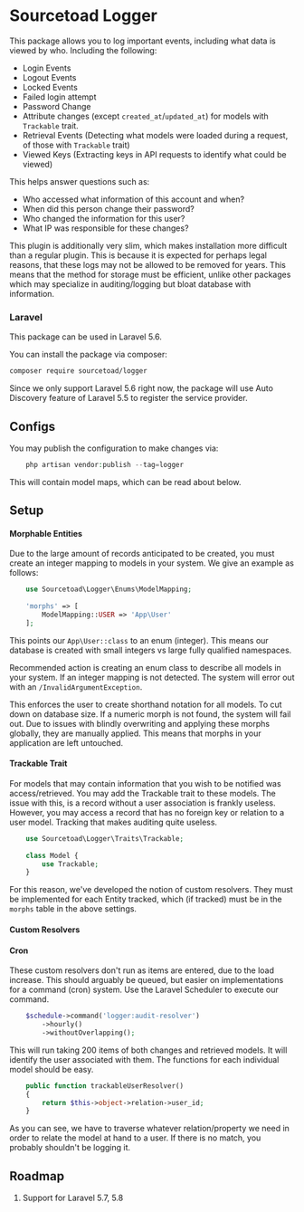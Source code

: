 # Sourcetoad Logger

This package allows you to log important events, including what data is viewed by who. Including the following:

 * Login Events
 * Logout Events
 * Locked Events
 * Failed login attempt
 * Password Change
 * Attribute changes (except `created_at`/`updated_at`) for models with `Trackable` trait.
 * Retrieval Events (Detecting what models were loaded during a request, of those with `Trackable` trait)
 * Viewed Keys (Extracting keys in API requests to identify what could be viewed)
 
This helps answer questions such as:

 * Who accessed what information of this account and when?
 * When did this person change their password?
 * Who changed the information for this user?
 * What IP was responsible for these changes?
 
This plugin is additionally very slim, which makes installation more difficult than a regular plugin. This is because it is expected for perhaps legal reasons, that these logs may not be allowed to be removed for years. 
This means that the method for storage must be efficient, unlike other packages which may specialize in auditing/logging but bloat database with information.

### Laravel

This package can be used in Laravel 5.6.

You can install the package via composer:

``` bash
composer require sourcetoad/logger
```

Since we only support Laravel 5.6 right now, the package will use Auto Discovery feature of Laravel 5.5 to register the service provider.

## Configs
You may publish the configuration to make changes via:

```php
    php artisan vendor:publish --tag=logger
```

This will contain model maps, which can be read about below.

## Setup

#### Morphable Entities
Due to the large amount of records anticipated to be created, you must create an integer mapping to models in your system. We give an example as follows:

```php
    use Sourcetoad\Logger\Enums\ModelMapping;
 
    'morphs' => [
        ModelMapping::USER => 'App\User'
    ];
```

This points our `App\User::class` to an enum (integer). This means our database is created with small integers vs large fully qualified namespaces.

Recommended action is creating an enum class to describe all models in your system. If an integer mapping is not detected. The system will error out with an `/InvalidArgumentException`.

This enforces the user to create shorthand notation for all models. To cut down on database size. If a numeric morph is not found, the system will fail out. Due to issues with blindly overwriting and applying these morphs globally, they are manually applied. This means that morphs in your application are left untouched.

#### Trackable Trait
For models that may contain information that you wish to be notified was access/retrieved. You may add the Trackable trait to these models. The issue with this, is a record without a user association is frankly useless. However, you may access a record that has no foreign key or relation to a user model. Tracking that makes auditing quite useless.

```php
    use Sourcetoad\Logger\Traits\Trackable;
  
    class Model {
        use Trackable;
    }
```

For this reason, we've developed the notion of custom resolvers. They must be implemented for each Entity tracked, which (if tracked) must be in the `morphs` table in the above settings.

#### Custom Resolvers

#### Cron
These custom resolvers don't run as items are entered, due to the load increase. This should arguably be queued, but easier on implementations for a command (cron) system. Use the Laravel Scheduler to execute our command.

```php
    $schedule->command('logger:audit-resolver')
        ->hourly()
        ->withoutOverlapping();
```

This will run taking 200 items of both changes and retrieved models. It will identify the user associated with them. The functions for each individual model should be easy.

```php
    public function trackableUserResolver()
    {
        return $this->object->relation->user_id;
    }
```

As you can see, we have to traverse whatever relation/property we need in order to relate the model at hand to a user. If there is no match, you probably shouldn't be logging it.

## Roadmap
1. Support for Laravel 5.7, 5.8